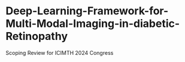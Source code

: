 # Deep-Learning-Framework-for-Multi-Modal-Imaging-in-diabetic-Retinopathy
Scoping Review for ICIMTH 2024 Congress
